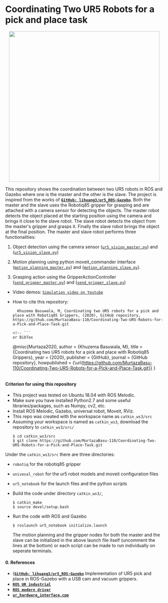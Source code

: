 # Coordinating Two UR5 Robots for a pick and place task
<p align="center">
<img src="https://github.com/MurtazaBasu-110/Coordinating-Two-UR5-Robots-for-a-Pick-and-Place-Task/media/ur5_coord.gif" width="480">

This repository shows the coordination between two UR5 robots in ROS and Gazebo where one is the master and the other is the slave. The project is inspired from the works of [__`GitHub: lihuang3/ur5_ROS-Gazebo`__](https://github.com/lihuang3/ur5_ROS-Gazebo.git). Both the master and the slave uses the Robotiq85 gripper for grasping and are attached with a camera sensor for detecting the objects. The master robot detects the object placed at the starting position using the camera and brings it close to the slave robot. The slave robot detects the object from the master's gripper and grasps it. 
Finally the slave robot brings the object at the final position. The master and slave robot performs three functionalities:

1. Object detection using the camera sensor ([`ur5_vision_master.py`](https://github.com/MurtazaBasu-110/Coordinating-Two-UR5-Robots-for-a-Pick-and-Place-Task/ur5_notebook/ur5_vision_master.py)) and ([`ur5_vision_slave.py`](https://github.com/MurtazaBasu-110/Coordinating-Two-UR5-Robots-for-a-Pick-and-Place-Task/ur5_notebook/ur5_vision_slave.py))

2. Motion planning using python moveit_commander interface ([`motion_planning_master.py`](https://github.com/MurtazaBasu-110/Coordinating-Two-UR5-Robots-for-a-Pick-and-Place-Task/ur5_notebook/motion_planning_master.py)) and ([`motion_planning_slave.py`](https://github.com/MurtazaBasu-110/Coordinating-Two-UR5-Robots-for-a-Pick-and-Place-Task/ur5_notebook/motion_planning_slave.py)). 

3. Grasping action using the GripperActionController ([`send_gripper_master.py`](https://github.com/MurtazaBasu-110/Coordinating-Two-UR5-Robots-for-a-Pick-and-Place-Task/ur5_notebook/send_gripper_master.py)) and ([`send_gripper_slave.py`](https://github.com/MurtazaBasu-110/Coordinating-Two-UR5-Robots-for-a-Pick-and-Place-Task/ur5_notebook/send_gripper_slave.py))


- Video demos:
  [`Simulation video on Youtube`](https://www.youtube.com/watch?v=n6Vk9lIxKkg)

- How to cite this repository: 
  ```
    Khuzema Basuwala, M, Coordinating two UR5 robots for a pick and place with Robotiq85 Grippers, (2020), GitHub repository, https://github.com/MurtazaBasu-110/Coordinating-Two-UR5-Robots-for-a-Pick-and-Place-Task.git
  
  <!-- ```
  or BibTex
  ```
    @misc{Murtaza2020,
      author = {Khuzema Basuwala, M},
      title = {Coordinating two UR5 robots for a pick and place with Robotiq85 Grippers},
      year = {2020},
      publisher = {GitHub},
      journal = {GitHub repository},
      howpublished = {\url{https://github.com/MurtazaBasu-110/Coordinating-Two-UR5-Robots-for-a-Pick-and-Place-Task.git}}
    }
  ``` -->

#### Criterion for using this repository
- This project was tested on Ubuntu 18.04 with ROS Melodic.
- Make sure you have installed Python2.7 and some useful libraries/packages, such as Numpy, cv2, etc.
- Install ROS Melodic, Gazebo, universal robot, Moveit, RViz. 
- This repo was created with the workspace name as `catkin_ws3/src`
- Assuming your workspace is named as `catkin_ws3`, download the repository to `catkin_ws3/src/`
  ```
  $ cd catkin_ws3/src
  $ git clone https://github.com/MurtazaBasu-110/Coordinating-Two-UR5-Robots-for-a-Pick-and-Place-Task.git
  ```
Under the `catkin_ws3/src` there are three directories: 
 - `robotiq` for the robotiq85 gripper
 - `univesal_robot` for the ur5 robot models and moveit configuration files
 - `ur5_notebook` for the launch files and the python scripts

- Build the code under directory `catkin_ws3/`,
  ```
  $ catkin_make
  $ source devel/setup.bash  
  ```
- Run the code with ROS and Gazebo
  ```
  $ roslaunch ur5_notebook initialize.launch 
  ```
  The motion planning and the gripper nodes for both the master and the slave can be initialized in the above launch file itself (uncomment the lines at the bottom) or each script can be made to run individually on seperate terminals.  

#### 0. References
- ([__`GitHub: lihuang3/ur5_ROS-Gazebo`__](https://github.com/lihuang3/ur5_ROS-Gazebo.git) Implementation of UR5 pick and place in ROS-Gazebo with a USB cam and vacuum grippers.
- [__`ROS UR industrial`__](http://wiki.ros.org/universal_robot/Tutorials/Getting%20Started%20with%20a%20Universal%20Robot%20and%20ROS-Industrial)
- [__`ROS modern driver`__](https://github.com/iron-ox/ur_modern_driver)
- [__`ur_hardware_interface.cpp`__](https://github.com/iron-ox/ur_modern_driver/blob/883070d0b6c0c32b78bb1ca7155b8f3a1ead416c/src/ur_hardware_interface.cpp) 



